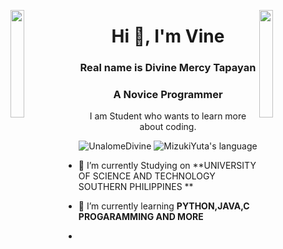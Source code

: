 
<img align="left" src="https://user-images.githubusercontent.com/65187002/144930161-2f783401-8d27-4fdf-a2f7-cc0ba32f1f1f.gif" width="21%" style="display:inline;"><img align="right" src="https://user-images.githubusercontent.com/65187002/144930161-2f783401-8d27-4fdf-a2f7-cc0ba32f1f1f.gif" width="21%" style="display:inline;">
<h1 align="center">Hi 👋, I'm Vine</h1>
<h3 align="center">Real name is Divine Mercy Tapayan </h3>
<h3 align="center">A  Novice Programmer </h3>
<p align="center">I am Student who wants to learn more about coding. </p>
<p align="center">
 <img src="https://komarev.com/ghpvc/?username=Sralud&label=Profile%20views&color=0e75b6&style=flat" alt="UnalomeDivine" /> 
 <img src="https://img.shields.io/badge/Languages-Python | Java | PHP | Typescript | Node | React -green.svg" alt="MizukiYuta's language" />
</p>

- 🔭 I’m currently Studying  on **UNIVERSITY OF SCIENCE AND TECHNOLOGY SOUTHERN PHILIPPINES **

- 🌱 I’m currently learning **PYTHON,JAVA,C PROGARAMMING AND MORE**

- 



